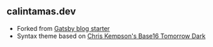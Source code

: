 ## calintamas.dev

- Forked from [Gatsby blog starter](https://github.com/gatsbyjs/gatsby-starter-blog)
- Syntax theme based on [Chris Kempson's Base16 Tomorrow Dark](https://github.com/idleberg/base16-prism/blob/master/base16-tomorrow.dark.css)
